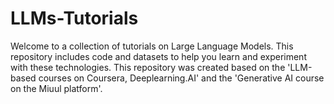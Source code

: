 # LLMs-Tutorials
Welcome to a collection of tutorials on Large Language Models. This repository includes code and datasets to help you learn and experiment with these technologies. This repository was created based on the 'LLM-based courses on Coursera, Deeplearning.AI' and the 'Generative AI course on the Miuul platform'. 

